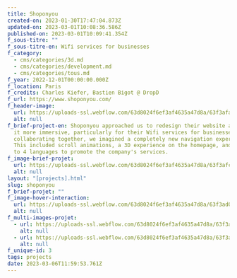 ```yaml
---
title: Shoponyou
created-on: 2023-01-30T17:47:04.873Z
updated-on: 2023-03-01T10:08:36.586Z
published-on: 2023-03-01T10:09:41.354Z
f_sous-titre: ""
f_sous-titre-en: Wifi services for businesses
f_category:
  - cms/categories/3d.md
  - cms/categories/development.md
  - cms/categories/tous.md
f_year: 2022-12-01T00:00:00.000Z
f_location: Paris
f_credits: Charles Kiefer, Bastien Bigot @ DropD
f_url: https://www.shoponyou.com/
f_header-image:
  url: https://uploads-ssl.webflow.com/63d8024f6ef3af4635a47d8a/63f3afabea965848764efa3f_63f3aed7b4e7fba1bba16e82_img1.webp
  alt: null
f_brief-project-en: Shoponyou approached us to redesign their website and make
  it more immersive, particularly for their Wifi services for businesses. After
  collaborating together, we imagined a completely new navigation experience.
  This included scroll animations, a 3D experience on the homepage, and access
  to 4 languages to promote the company's services.
f_image-brief-projet:
  url: https://uploads-ssl.webflow.com/63d8024f6ef3af4635a47d8a/63f3afc65c0bd85d9d95fe7f_63f3aed7fc7af02e4c5e680a_img2.webp
  alt: null
layout: "[projects].html"
slug: shoponyou
f_brief-projet: ""
f_image-hover-interaction:
  url: https://uploads-ssl.webflow.com/63d8024f6ef3af4635a47d8a/63f3ad032e9b7104dfe9b97f_hoverimg%20soyou.webp
  alt: null
f_multi-images-projet:
  - url: https://uploads-ssl.webflow.com/63d8024f6ef3af4635a47d8a/63f3afca192b944d3a9921e4_63f3aed8cc8b9e762bbb8b69_img%203.webp
    alt: null
  - url: https://uploads-ssl.webflow.com/63d8024f6ef3af4635a47d8a/63f3afcaa382c55a56cf2f9b_63f3aed7b221ca4d8e62a259_img4.webp
    alt: null
f_unique-id: 3
tags: projects
date: 2023-03-06T11:59:53.761Z
---
```

